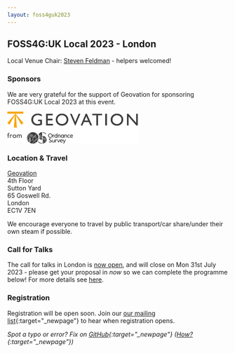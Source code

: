 ```yaml
---
layout: foss4guk2023
---
```


## FOSS4G:UK Local 2023 - London

Local Venue Chair: [Steven Feldman](mailto:shfeldman@gmail.com) - helpers welcomed!

### Sponsors

We are very grateful for the support of Geovation for sponsoring FOSS4G:UK Local 2023 at this event. 

[<img src="images/geovationfromos-colour.png" width="300" align="middle">](https://geovation.uk/)


### Location & Travel

[Geovation](https://www.openstreetmap.org/node/3527722639#map=16/51.5250/-0.0971)<br>
4th Floor<br>
Sutton Yard<br>
65 Goswell Rd.<br>
London<br>
EC1V 7EN<br>

We encourage everyone to travel by public transport/car share/under their own steam if possible.


### Call for Talks

The call for talks in London is [now open](https://forms.gle/hvfkQvwxWjxwMXMN6), and will close on Mon 31st July 2023 - please get your proposal in *now* so we can complete the programme below! For more details see [here](https://uk.osgeo.org/foss4guklocal2023/index.html#call-for-talks).


### Registration

Registration will be open soon. Join our [our mailing list](https://lists.osgeo.org/mailman/listinfo/uk){:target="_newpage"} to hear when registration opens. 

*Spot a typo or error? Fix on [GitHub](https://github.com/osgeouk/website/blob/gh-pages/foss4guklocal2023/london.md){:target="_newpage"} ([How?](https://uk.osgeo.org/editing-on-github){:target="_newpage"})*
